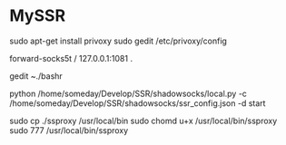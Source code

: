 # MySSR
sudo apt-get install privoxy
sudo gedit /etc/privoxy/config

forward-socks5t   /               127.0.0.1:1081 .

gedit ~./bashr

python /home/someday/Develop/SSR/shadowsocks/local.py -c /home/someday/Develop/SSR/shadowsocks/ssr_config.json -d start

sudo cp ./ssproxy /usr/local/bin
sudo chomd u+x /usr/local/bin/ssproxy
sudo 777 /usr/local/bin/ssproxy 

